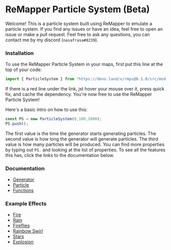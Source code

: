 # ReMapper Particle System (Beta)
Welcome! This is a particle system built using ReMapper to emulate a particle system. If you find any issues or have an idea, feel free to open an issue or make a pull request. Feel free to ask any questions, you can contact me by my discord (`nasafrasa#8239`).

### Installation

To use the ReMapper Particle System in your maps, first put this line at the top of your code:
```ts
import { ParticleSystem } from "https://deno.land/x/rmps@0.1.0/src/mod.ts";
```
If there is a red line under the link, jst hover your mouse over it, press quick fix, and cache the dependency. You're now free to use the ReMapper Particle System!

Here's a basic intro on how to use this:
```ts
const PS = new ParticleSystem(0,100,1000);
PS.push();
```
The first value is the time the generator starts generating particles. The second value is how long the generator will generate particles. The third value is how many particles will be produced. You can find more properties by typing out `PS.` and looking at the list of properties. To see all the features this has, click the links to the documentation below.


### Documentation

- [Generator](https://github.com/Nasafrasa/ReMapperParticleSystem/wiki/Generator-Documentation)
- [Particle](https://github.com/Nasafrasa/ReMapperParticleSystem/wiki/Particle-Documentation)
- [Functions](https://github.com/Nasafrasa/ReMapperParticleSystem/wiki/Functions-Documentation)

### Example Effects

- [Fire](https://github.com/Nasafrasa/ReMapperParticleSystem/wiki/Example-Effects#fire)
- [Rain](https://github.com/Nasafrasa/ReMapperParticleSystem/wiki/Example-Effects#rain)
- [Fireflies](https://github.com/Nasafrasa/ReMapperParticleSystem/wiki/Example-Effects#fireflies)
- [Rainbow Swirl](https://github.com/Nasafrasa/ReMapperParticleSystem/wiki/Example-Effects#rainbow-swirl)
- [Stars](https://github.com/Nasafrasa/ReMapperParticleSystem/wiki/Example-Effects#stars)
- [Explosion](https://github.com/Nasafrasa/ReMapperParticleSystem/wiki/Example-Effects#explosion)
